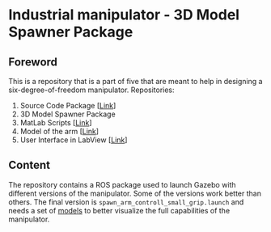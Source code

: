 # Industrial manipulator - 3D Model Spawner Package
## Foreword
This is a repository that is a part of five that are meant to help in designing a six-degree-of-freedom manipulator.
Repositories:
 1. Source Code Package [[Link][control]]
 2. 3D Model Spawner Package 
 3. MatLab Scripts [[Link][script]]
 4. Model of the arm [[Link][model]]
 5. User Interface in LabView [[Link][UI]]

## Content 
The repository contains a ROS package used to launch Gazebo with different versions of the manipulator.  Some of the versions work better than others. The final version is `spawn_arm_controll_small_grip.launch` and needs a set of [models][models] to better visualize the full capabilities of the manipulator.

[models]: https://github.com/mandarius-dev/models_pkg

[UI]: https://github.com/mandarius-dev/arm_user_interface
[spawner]: https://github.com/mandarius-dev/arm_model_spawner
[script]: https://github.com/mandarius-dev/arm_matlab_scripts
[control]: https://github.com/mandarius-dev/arm_control
[model]: https://github.com/mandarius-dev/arm_3d_model
